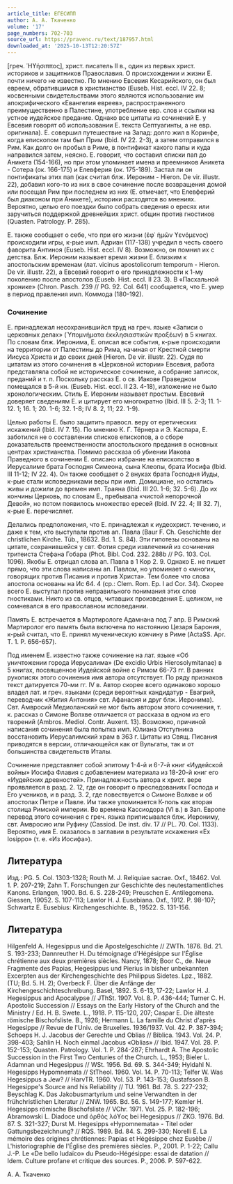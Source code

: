 ```yaml
---
article_title: ЕГЕСИПП
author: А. А. Ткаченко
volume: '17'
page_numbers: 702-703
source_url: https://pravenc.ru/text/187957.html
downloaded_at: '2025-10-13T12:20:57Z'
---
```


[греч. ῾Ηϒήσιππος], христ. писатель II в., один из первых христ. историков и защитников Православия. О происхождении и жизни Е. почти ничего не известно. По мнению Евсевия Кесарийского, он был евреем, обратившимся в христианство (Euseb. Hist. eccl. IV 22. 8; косвенными свидетельствами этого являются использование им апокрифического «Евангелия евреев», распространенного преимущественно в Палестине, употребление евр. слов и ссылки на устное иудейское предание. Однако все цитаты из сочинений Е. у Евсевия говорят об использовании Е. текста Септуагинты, а не евр. оригинала). Е. совершил путешествие на Запад: долго жил в Коринфе, когда епископом там был Прим (Ibid. IV 22. 2-3), а затем отправился в Рим. Как долго он пробыл в Риме, в понтификат какого папы и куда направился затем, неясно. Е. говорит, что составил списки пап до Аникета (154-166), но при этом упоминает имена и преемников Аникета - Сотера (ок. 166-175) и Елевферия (ок. 175-189). Застал ли он понтификаты этих пап (как считал блж. Иероним - Hieron. De vir. illustr. 22), добавил кого-то из них в свое сочинение после возвращения домой или посещал Рим при последнем из них (Е. отмечает, что Елевферий был диаконом при Аникете), историки расходятся во мнениях. Вероятно, целью его поездки было собрать сведения о ересях или заручиться поддержкой древнейших христ. общин против гностиков (Quasten. Patrology. P. 285).

Е. также сообщает о себе, что при его жизни (ἐφ᾿ ἡμῶν ϒενόμενος) происходили игры, к-рые имп. Адриан (117-138) учредил в честь своего фаворита Антиноя (Euseb. Hist. eccl. IV 8). Возможно, он помнил их с детства. Блж. Иероним называет время жизни Е. близким к апостольским временам (лат. vicinus apostolicorum temporum - Hieron. De vir. illustr. 22), а Евсевий говорит о его принадлежности к 1-му поколению после апостолов (Euseb. Hist. eccl. II 23. 3). В «Пасхальной хронике» (Chron. Pasch. 239 // PG. 92. Col. 641) сообщается, что Е. умер в период правления имп. Коммода (180-192).

### Сочинение

Е. принадлежал несохранившийся труд на греч. языке «Записи о церковных делах» (῾Υπομνήματα ἐκκλησιαστικῶν πραξέων) в 5 книгах. По словам блж. Иеронима, Е. описал все события, к-рые происходили на территории от Палестины до Рима, начиная от Крестной смерти Иисуса Христа и до своих дней (Hieron. De vir. illustr. 22). Судя по цитатам из этого сочинения в «Церковной истории» Евсевия, работа представляла собой не историческое сочинение, а собрание записок, преданий и т. п. Поскольку рассказ Е. о св. Иакове Праведном помещался в 5-й кн. (Euseb. Hist. eccl. II 23. 4-18), изложение не было хронологическим. Стиль Е. Иероним называет простым. Евсевий доверяет сведениям Е. и цитирует его многократно (Ibid. III 5. 2-3; 11. 1-12. 1; 16. 1; 20. 1-6; 32. 1-8; IV 8. 2, 11; 22. 1-9).

Целью работы Е. было защитить правосл. веру от еретических искажений (Ibid. IV 7. 15). По мнению К. Г. Тёрнера и Э. Каспара, Е. заботился не о составлении списков епископов, а о сборе доказательств преемственности апостольского предания в основных центрах христианства. Помимо рассказа об убиении Иакова Праведного в сочинении Е. описано избрание на епископство в Иерусалиме брата Господня Симеона, сына Клеопы, брата Иосифа (Ibid. III 11-12; IV 22. 4). Он также сообщает о 2 внуках брата Господня Иуды, к-рые стали исповедниками веры при имп. Домициане, но остались живы и дожили до времен имп. Траяна (Ibid. III 20. 1-6; 32. 5-6). До их кончины Церковь, по словам Е., пребывала «чистой непорочной Девой», но потом появилось множество ересей (Ibid. IV 22. 4; III 32. 7), к-рые Е. перечисляет.

Делались предположения, что Е. принадлежал к иудеохрист. течению, и даже к тем, кто выступали против ап. Павла (Baur F. Ch. Geschichte der christlichen Kirche. Tüb., 18632. Bd. 1. S. 84). Эти гипотезы основаны на цитате, сохранившейся у свт. Фотия среди извлечений из сочинения тритеиста Стефана Гобара (Phot. Bibl. Cod. 232. 288b // PG. 103. Col. 1096). Якобы Е. отрицал слова ап. Павла в 1 Кор 2. 9. Однако Е. не пишет прямо, что эти слова написаны ап. Павлом, но упоминает о «многих, говорящих против Писания и против Христа». Тем более что слова апостола основаны на Ис 64. 4 (ср.: Clem. Rom. Ep. I ad Cor. 34). Скорее всего Е. выступал против неправильного понимания этих слов гностиками. Никто из св. отцов, читавших произведения Е. целиком, не сомневался в его православном исповедании.

Память Е. встречается в Мартирологе Адамнана под 7 апр. В Римский Мартиролог его память была включена по настоянию Цезаря Барония, к-рый считал, что Е. принял мученическую кончину в Риме (ActaSS. Apr. Т. 1. P. 656-657).

Под именем Е. известно также сочинение на лат. языке «Об уничтожении города Иерусалима» (De excidio Urbis Hierosolymitanae) в 5 книгах, посвященное Иудейской войне с Римом 66-73 гг. В ранних рукописях этого сочинения имя автора отсутствует. По ряду признаков текст датируется 70-ми гг. IV в. Автор скорее всего одинаково хорошо владел лат. и греч. языками (среди вероятных кандидатур - Евагрий, переводчик «Жития Антония» свт. Афанасия и друг блж. Иеронима). Свт. Амвросий Медиоланский не мог быть автором этого сочинения, т. к. рассказ о Симоне Волхве отличается от рассказа в одном из его творений (Ambros. Mediol. Contr. Auxent. 13). Возможно, причиной написания сочинения была попытка имп. Юлиана Отступника восстановить Иерусалимский храм в 363 г. Цитаты из Свящ. Писания приводятся в версии, отличающейся как от Вульгаты, так и от большинства свидетельств Италы.

Сочинение представляет собой эпитому 1-4-й и 6-7-й книг «Иудейской войны» Иосифа Флавия с добавлением материала из 18-20-й книг его «Иудейских древностей». Принадлежность автора к христ. вере проявляется в разд. 2. 12, где он говорит о преследованиях Господа и Его учеников, и в разд. 3. 2, где повествуется о Симоне Волхве и об апостолах Петре и Павле. Им также упоминается К-поль как вторая столица Римской империи. Во времена Кассиодора (VI в.) в Зап. Европе перевод этого сочинения с греч. языка приписывался блж. Иерониму, свт. Амвросию или Руфину (Cassiod. De inst. div. 17 // PL. 70. Col. 1133). Вероятно, имя Е. оказалось в заглавии в результате искажения «Еx Iosippo» (т. е. «Из Иосифа»).

## Литература

Изд.: PG. 5. Col. 1303-1328; Routh M. J. Reliquiae sacrae. Oxf., 18462. Vol. 1. P. 207-219; Zahn T. Forschungen zur Geschichte des neutestamentliches Kanons. Erlangen, 1900. Bd. 6. S. 228-249; Preuschen E. Antilegomena. Giessen, 19052. S. 107-113; Lawlor H. J. Eusebiana. Oxf., 1912. P. 98-107; Schwartz E. Eusebius: Kirchengeschichte. B., 19522. S. 131-156.

## Литература

Hilgenfeld A. Hegesippus und die Apostelgeschichte // ZWTh. 1876. Bd. 21. S. 193-233; Dannreuther H. Du témoignage d'Hégésippe sur l'Église chrétienne aux deux premières siècles. Nancy, 1878; Boor C., de. Neue Fragmente des Papias, Hegesippus und Pierius in bisher unbekannten Excerpten aus der Kirchengeschichte des Philippus Sidetes. Lpz., 1882. (TU; Bd. 5. H. 2); Overbeck F. Über die Anfänge der Kirchengeschichteschreibung. Basel, 1892. S. 6-13, 17-22; Lawlor H. J. Hegesippus and Apocalypse // JThSt. 1907. Vol. 8. P. 436-444; Turner C. H. Apostolic Succession // Essays on the Early History of the Church and the Ministry / Ed. H. B. Swete. L., 1918. P. 115-120, 207; Caspar E. Die älteste römische Bischofsliste. B., 1926; Hermann L. La famille du Christ d'après Hegesippe // Revue de l'Univ. de Bruxelles. 1936/1937. Vol. 42. P. 387-394; Schoeps H. J. Jacobus der Gerechte und Oblias // Biblica. 1943. Vol. 24. P. 398-403; Sahlin H. Noch einmal Jacobus «Oblias» // Ibid. 1947. Vol. 28. P. 152-153; Quasten. Patrology. Vol. 1. P. 284-287; Ehrhardt A. The Apostolic Succession in the First Two Centuries of the Church. L., 1953; Bieler L. Adamnan und Hegesippus // WSt. 1956. Bd. 69. S. 344-349; Hyldahl N. Hegesipps Hypomnemata // StTheol. 1960. Vol. 14. P. 70-113; Telfer W. Was Hegesippus a Jew? // HarvTR. 1960. Vol. 53. P. 143-153; Gustafsson B. Hegesippe's Source and his Reliability // TU. 1961. Bd. 78. S. 227-232; Beyschlag K. Das Jakobusmartyrium und seine Verwandten in der frühchristlichen Literatur // ZNW. 1965. Bd. 56. S. 149-177; Kemler H. Hegesipps römische Bischofsliste // VChr. 1971. Vol. 25. P. 182-196; Abramowski L. Diadoce und ὀρθὸς λόϒος bei Hegesippus // ZKG. 1976. Bd. 87. S. 321-327; Durst M. Hegesipps «Hypomnemata» - Titel oder Gattungsbezeichnung? // RQS. 1989. Bd. 84. S. 299-330; Norelli E. La mémoire des origines chrétiennes: Papias et Hégésippe chez Eusèbe // L'historiographie de l'Église des premières siècles. P., 2001. P. 1-22; Callu J.-P. Le «De bello Iudaïco» du Pseudo-Hégésippe: essai de datation // Idem. Culture profane et critique des sources. P., 2006. P. 597-622.

А. А. Ткаченко
